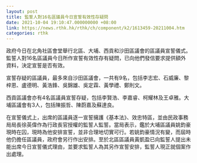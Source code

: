 ```yaml
---
layout: post
title: 監誓人對16名區議員今日宣誓有效性存疑問
date: 2021-10-04 19:10:47.000000000 +08:00
link: https://news.rthk.hk/rthk/ch/component/k2/1613459-20211004.htm
categories: rthk
---
```


政府今日在北角社區會堂舉行北區、大埔、西貢和沙田區議會的區議員宣誓儀式。監誓人對16名區議員今日所作宣誓有效性存有疑問，已向他們發信要求提供額外資料，決定宣誓是否有效。

宣誓存疑的區議員，最多來自沙田區議會，一共有9名，包括李志宏、石威廉、黎梓恩、盧德明、黃浩鋒、吳錦雄、吳定霖、黃學禮、鄭則文。

西貢區議會亦有4名區議員宣誓存疑，包括李賢浩、李嘉睿、柯耀林及王卓雅。大埔區議會有3人，包括陳振哲、陳蔚嘉及蘇達良。
 
在宣誓儀式上，出席的區議員逐一宣誓擁護《基本法》、效忠特區，並由民政事務局局長徐英偉作為行政長官授權的監誓人監誓。當局表示，鑑於大埔區議員姚鈞豪現時在囚，現時為他安排宣誓，並非合理地切實可行。若姚鈞豪情況有變，而屆時他仍擔任區議員，政府會另行作出安排。至於北區區議員黃凱盈已向監誓人提出未能出席今日宣誓儀式理由，並要求監誓人為其另作宣誓安排，監誓人現正就個案作出處理。
